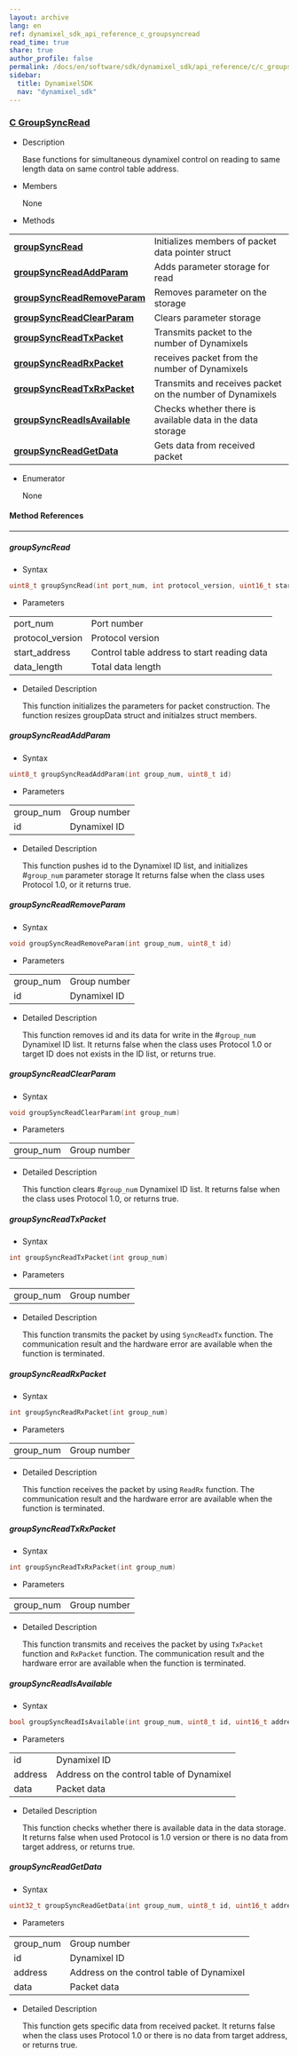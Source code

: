 ```yaml
---
layout: archive
lang: en
ref: dynamixel_sdk_api_reference_c_groupsyncread
read_time: true
share: true
author_profile: false
permalink: /docs/en/software/sdk/dynamixel_sdk/api_reference/c/c_groupsyncread
sidebar:
  title: DynamixelSDK
  nav: "dynamixel_sdk"
---
```


<div style="counter-reset: h3 8"></div>
<div style="counter-reset: h2 1"></div>
<div style="counter-reset: h1 5"></div>

### [C GroupSyncRead](#c-groupsyncread)

- Description

  Base functions for simultaneous dynamixel control on reading to same length data on same control table address.

- Members

  None


- Methods

| | |
| ------------- | ------------- |
|**[groupSyncRead](#groupsyncread)**	|Initializes members of packet data pointer struct|
|**[groupSyncReadAddParam](#groupsyncread_addparam)**	|Adds parameter storage for read |
|**[groupSyncReadRemoveParam](#groupsyncreadremoveparam)**	|Removes parameter on the storage |
|**[groupSyncReadClearParam](#groupsyncreadclearparam)**	|Clears parameter storage|
|**[groupSyncReadTxPacket](#groupsyncreadtxpacket)**	|Transmits packet to the number of Dynamixels|
|**[groupSyncReadRxPacket](#groupsyncreadrxpacket)**	|receives packet from the number of Dynamixels|
|**[groupSyncReadTxRxPacket](#groupsyncreadtxrxpacket)**	|Transmits and receives packet on the number of Dynamixels|
|**[groupSyncReadIsAvailable](#groupsyncreadisavailable)** | Checks whether there is available data in the data storage |
|**[groupSyncReadGetData](#groupsyncreadgetdata)**	|Gets data from received packet|


- Enumerator

  None

#### Method References
----------------------------------------------
##### groupSyncRead
- Syntax
``` cpp
uint8_t groupSyncRead(int port_num, int protocol_version, uint16_t start_address, uint16_t data_length)
```
- Parameters

| | |
| ------------- | ------------- |
|port_num | Port number|
|protocol_version | Protocol version |
|start_address | Control table address to start reading data |
|data_length	|Total data length|

- Detailed Description

   This function initializes the parameters for packet construction. The function resizes groupData struct and initialzes struct members.


##### groupSyncReadAddParam
- Syntax
``` cpp
uint8_t groupSyncReadAddParam(int group_num, uint8_t id)
```
- Parameters

| | |
| ------------- | ------------- |
|group_num | Group number |
|id	|Dynamixel ID|

- Detailed Description

   This function pushes id to the Dynamixel ID list, and initializes #`group_num` parameter storage It returns false when the class uses Protocol 1.0, or it returns true.


##### groupSyncReadRemoveParam
- Syntax
``` cpp
void groupSyncReadRemoveParam(int group_num, uint8_t id)
```
- Parameters

| | |
| ------------- | ------------- |
|group_num | Group number |
|id|	Dynamixel ID|

- Detailed Description

   This function removes id and its data for write in the #`group_num` Dynamixel ID list. It returns false when the class uses Protocol 1.0 or target ID does not exists in the ID list, or returns true.


##### groupSyncReadClearParam
- Syntax
``` cpp
void groupSyncReadClearParam(int group_num)
```
- Parameters

| | |
| ------------- | ------------- |
|group_num | Group number |

- Detailed Description

   This function clears #`group_num` Dynamixel ID list. It returns false when the class uses Protocol 1.0, or returns true.


##### groupSyncReadTxPacket
- Syntax
``` cpp
int groupSyncReadTxPacket(int group_num)
```
- Parameters

| | |
| ------------- | ------------- |
|group_num | Group number |

- Detailed Description

   This function transmits the packet by using `SyncReadTx` function. The communication result and the hardware error are available when the function is terminated.


##### groupSyncReadRxPacket
- Syntax
``` cpp
int groupSyncReadRxPacket(int group_num)
```
- Parameters

| | |
| ------------- | ------------- |
|group_num | Group number |

- Detailed Description

   This function receives the packet by using `ReadRx` function. The communication result and the hardware error are available when the function is terminated.


##### groupSyncReadTxRxPacket
- Syntax
``` cpp
int groupSyncReadTxRxPacket(int group_num)
```
- Parameters

| | |
| ------------- | ------------- |
|group_num | Group number |

- Detailed Description

   This function transmits and receives the packet by using `TxPacket` function and `RxPacket` function. The communication result and the hardware error are available when the function is terminated.

##### groupSyncReadIsAvailable
- Syntax
``` cpp
bool groupSyncReadIsAvailable(int group_num, uint8_t id, uint16_t address, uint16_t data_length)
```
- Parameters

| | |
| ------------- | ------------- |
|id	|Dynamixel ID|
|address	|Address on the control table of Dynamixel|
|data	|Packet data|


- Detailed Description

    This function checks whether there is available data in the data storage. It returns false when used Protocol is 1.0 version or there is no data from target address, or returns true.

##### groupSyncReadGetData
- Syntax
``` cpp
uint32_t groupSyncReadGetData(int group_num, uint8_t id, uint16_t address, uint16_t data_length)
```
- Parameters

| | |
| ------------- | ------------- |
|group_num | Group number |
|id	|Dynamixel ID|
|address	|Address on the control table of Dynamixel|
|data	|Packet data|


- Detailed Description

   This function gets specific data from received packet. It returns false when the class uses Protocol 1.0 or there is no data from target address, or returns true.
